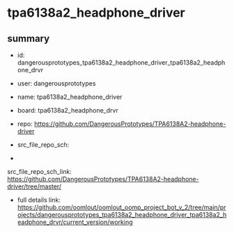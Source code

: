 # tpa6138a2_headphone_driver
 
## summary 
* id: dangerousprototypes_tpa6138a2_headphone_driver_tpa6138a2_headphone_drvr
* user: dangerousprototypes
* name: tpa6138a2_headphone_driver
* board: tpa6138a2_headphone_drvr
* repo: https://github.com/DangerousPrototypes/TPA6138A2-headphone-driver



* src_file_repo_sch: 
*
 src_file_repo_sch_link: https://github.com/DangerousPrototypes/TPA6138A2-headphone-driver/tree/master/
* full details link: https://github.com/oomlout/oomlout_oomp_project_bot_v_2/tree/main/projects/dangerousprototypes_tpa6138a2_headphone_driver_tpa6138a2_headphone_drvr/current_version/working  






